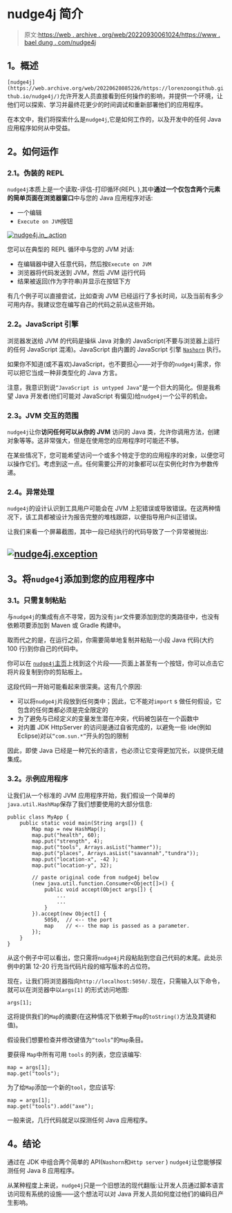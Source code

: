 # nudge4j 简介

> 原文:[https://web . archive . org/web/20220930061024/https://www . bael dung . com/nudge4j](https://web.archive.org/web/20220930061024/https://www.baeldung.com/nudge4j)

## **1。概述**

`[nudge4j](https://web.archive.org/web/20220628085226/https://lorenzoongithub.github.io/nudge4j/)`允许开发人员直接看到任何操作的影响，并提供一个环境，让他们可以探索、学习并最终花更少的时间调试和重新部署他们的应用程序。

在本文中，我们将探索什么是`nudge4j`,它是如何工作的，以及开发中的任何 Java 应用程序如何从中受益。

## **2。如何运作**

### **2.1。伪装的 REPL**

`nudge4j`本质上是一个读取-评估-打印循环(REPL ),其中**通过一个仅包含两个元素的简单页面在浏览器窗口**中与您的 Java 应用程序对话:

*   一个编辑
*   `Execute on JVM`按钮

[![nudge4j.in_.action](img/92d3bbacaddb10254d91a085a40faac1.png)](/web/20220628085226/https://www.baeldung.com/wp-content/uploads/2017/02/nudge4j.in_.action.499x439.png)

您可以在典型的 REPL 循环中与您的 JVM 对话:

*   在编辑器中键入任意代码，然后按`Execute on JVM`
*   浏览器将代码发送到 JVM，然后 JVM 运行代码
*   结果被返回(作为字符串)并显示在按钮下方

有几个例子可以直接尝试，比如查询 JVM 已经运行了多长时间，以及当前有多少可用内存。我建议您在编写自己的代码之前从这些开始。

### **2.2。JavaScript 引擎**

浏览器发送给 JVM 的代码是操纵 Java 对象的 JavaScript(不要与浏览器上运行的任何 JavaScript 混淆)。JavaScript 由内置的 JavaScript 引擎 [`Nashorn`](https://web.archive.org/web/20220628085226/https://openjdk.java.net/projects/nashorn/) 执行。

如果你不知道(或不喜欢)JavaScript，也不要担心——对于你的`nudge4j`需求，你可以把它当成一种非类型化的 Java 方言。

注意，我意识到说`“JavaScript is untyped Java”`是一个巨大的简化。但是我希望 Java 开发者(他们可能对 JavaScript 有偏见)给`nudge4j`一个公平的机会。

### **2.3。JVM 交互的范围**

`nudge4j`让你**访问任何可以从你的 JVM** 访问的 Java 类，允许你调用方法，创建对象等等。这非常强大，但是在使用您的应用程序时可能还不够。

在某些情况下，您可能希望访问一个或多个特定于您的应用程序的对象，以便您可以操作它们。考虑到这一点。任何需要公开的对象都可以在实例化时作为参数传递。

### **2.4。异常处理**

`nudge4j`的设计认识到工具用户可能会在 JVM 上犯错误或导致错误。在这两种情况下，该工具都被设计为报告完整的堆栈跟踪，以便指导用户纠正错误。

让我们来看一个屏幕截图，其中一段已经执行的代码导致了一个异常被抛出:

## [![nudge4j.exception](img/4f3bde9db0cac1bb3edb4cc9469e425a.png)](/web/20220628085226/https://www.baeldung.com/wp-content/uploads/2017/02/nudge4j.exception.488x711.png)

## **3。将`nudge4j`添加到您的应用程序中**

### **3.1。只需复制粘贴**

与`nudge4j`的集成有点不寻常，因为没有`jar`文件要添加到您的类路径中，也没有依赖项要添加到 Maven 或 Gradle 构建中。

取而代之的是，在运行之前，你需要简单地复制并粘贴一小段 Java 代码(大约 100 行)到你自己的代码中。

你可以在 [`nudge4j`主页](https://web.archive.org/web/20220628085226/https://lorenzoongithub.github.io/nudge4j/)上找到这个片段——页面上甚至有一个按钮，你可以点击它将片段复制到你的剪贴板上。

这段代码一开始可能看起来很深奥。这有几个原因:

*   可以将`nudge4j`片段放到任何类中；因此，它不能对`import` s 做任何假设，它包含的任何类都必须是完全限定的
*   为了避免与已经定义的变量发生潜在冲突，代码被包装在一个函数中
*   对内置 JDK HttpServer 的访问是通过自省完成的，以避免一些 ide(例如 Eclipse)对以`“com.sun.*”`开头的包的限制

因此，即使 Java 已经是一种冗长的语言，也必须让它变得更加冗长，以提供无缝集成。

### **3.2。示例应用程序**

让我们从一个标准的 JVM 应用程序开始，我们假设一个简单的`java.util.HashMap`保存了我们想要使用的大部分信息:

```
public class MyApp {
    public static void main(String args[]) {
        Map map = new HashMap();
        map.put("health", 60);
        map.put("strength", 4);
        map.put("tools", Arrays.asList("hammer"));
        map.put("places", Arrays.asList("savannah","tundra"));
        map.put("location-x", -42 );
        map.put("location-y", 32);

        // paste original code from nudge4j below
        (new java.util.function.Consumer<Object[]>() {
            public void accept(Object args[]) {
                ...
                ...
            }
        }).accept(new Object[] { 
            5050,  // <-- the port
            map    // <-- the map is passed as a parameter.
        });
    }
}
```

从这个例子中可以看出，您只需将`nudge4j`片段粘贴到您自己代码的末尾。此处示例中的第 12-20 行充当代码片段的缩写版本的占位符。

现在，让我们将浏览器指向`http://localhost:5050/.`现在，只需输入以下命令，就可以在浏览器中以`args[1]` 的形式访问地图:

```
args[1];
```

这将提供我们的`Map`的摘要(在这种情况下依赖于`Map`的`toString()`方法及其键和值)。

假设我们想要检查并修改键值为`“tools”`的`Map`条目。

要获得 `Map`中所有可用 `tools` 的列表，您应该编写:

```
map = args[1];
map.get("tools");
```

为了给`Map`添加一个新的`tool`，您应该写:

```
map = args[1];
map.get("tools").add("axe");
```

一般来说，几行代码就足以探测任何 Java 应用程序。

## **4。结论**

通过在 JDK 中组合两个简单的 API(`Nashorn`和`Http server` ) `nudge4j`让您能够探测任何 Java 8 应用程序。

从某种程度上来说，`nudge4j`只是一个旧想法的现代翻版:让开发人员通过脚本语言访问现有系统的设施——这个想法可以对 Java 开发人员如何度过他们的编码日产生影响。